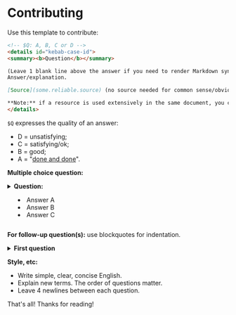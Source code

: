 # Contributing

Use this template to contribute:

```markdown
<!-- $Q: A, B, C or D -->
<details id="kebab-case-id">
<summary><b>Question</b></summary>

(Leave 1 blank line above the answer if you need to render Markdown syntax)
Answer/explanation.

[Source](some.reliable.source) (no source needed for common sense/obvious stuff)

**Note:** if a resource is used extensively in the same document, you can put it at the bottom of the page.
</details>
```

`$Q` expresses the quality of an answer:
- D = unsatisfying;
- C = satisfying/ok;
- B = good;
- A = "[done and done](https://en.wiktionary.org/wiki/done_and_done)".


**Multiple choice question:**

<!-- $Q:X -->
<details id="id">
<summary><b>Question:</b>
  <ul>
    <li>Answer A</li>
    <li>Answer B</li>
    <li>Answer C</li>
  </ul>
</summary>
Answer C
</details>


**For follow-up question(s):** use blockquotes for indentation.

<!-- $Q:X -->
<details id="id">
<summary><b>First question</b></summary>

Answer

<blockquote>
<details><summary id="sub-id-1">Follow-up question</summary>

Answer
</details>

<details><summary id="sub-id-2">Follow-up question</summary>
Answer
</details>
</blockquote>

</details>

**Style, etc:**
- Write simple, clear, concise English.
- Explain new terms. The order of questions matter.
- Leave 4 newlines between each question.

That's all! Thanks for reading!
